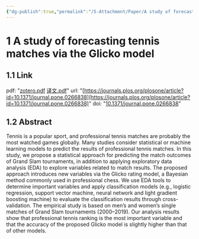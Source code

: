 ```yaml
---
{"dg-publish":true,"permalink":"/5-Attachment/Paper/A study of forecasting tennis matches via the Glicko model/"}
---
```


# 1 A study of forecasting tennis matches via the Glicko model
## 1.1 Link
pdf: "[zotero.pdf](zotero://open-pdf/library/items/M9W2F9GA) [译文.pdf](zotero://open-pdf/library/items/FZQGTHWG)"
url: "[https://journals.plos.org/plosone/article?id=10.1371/journal.pone.0266838](https://journals.plos.org/plosone/article?id=10.1371/journal.pone.0266838)"
doi: "[10.1371/journal.pone.0266838](https://doi.org/10.1371/journal.pone.0266838)"
## 1.2 Abstract
Tennis is a popular sport, and professional tennis matches are probably the most watched games globally. Many studies consider statistical or machine learning models to predict the results of professional tennis matches. In this study, we propose a statistical approach for predicting the match outcomes of Grand Slam tournaments, in addition to applying exploratory data analysis (EDA) to explore variables related to match results. The proposed approach introduces new variables via the Glicko rating model, a Bayesian method commonly used in professional chess. We use EDA tools to determine important variables and apply classification models (e.g., logistic regression, support vector machine, neural network and light gradient boosting machine) to evaluate the classification results through cross-validation. The empirical study is based on men’s and women’s single matches of Grand Slam tournaments (2000–2019). Our analysis results show that professional tennis ranking is the most important variable and that the accuracy of the proposed Glicko model is slightly higher than that of other models.